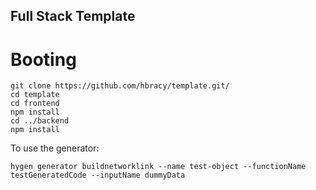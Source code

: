 ## Full Stack Template
# Booting
```shell
git clone https://github.com/hbracy/template.git/
cd template
cd frontend
npm install
cd ../backend
npm install
```

To use the generator:
```shell
hygen generator buildnetworklink --name test-object --functionName testGeneratedCode --inputName dummyData
```

